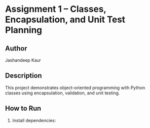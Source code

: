 # Assignment 1 – Classes, Encapsulation, and Unit Test Planning

## Author
Jashandeep Kaur 

## Description
This project demonstrates object-oriented programming with Python classes using encapsulation, validation, and unit testing.

## How to Run
1. Install dependencies:
